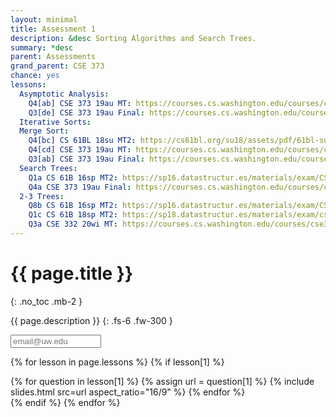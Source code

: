 ```yaml
---
layout: minimal
title: Assessment 1
description: &desc Sorting Algorithms and Search Trees.
summary: *desc
parent: Assessments
grand_parent: CSE 373
chance: yes
lessons:
  Asymptotic Analysis:
    Q4[ab] CSE 373 19au MT: https://courses.cs.washington.edu/courses/cse373/19au/files/cse373-19au-midterm.pdf#page=4
    Q3[de] CSE 373 19au Final: https://courses.cs.washington.edu/courses/cse373/19au/files/cse373-19au-final.pdf#page=4
  Iterative Sorts:
  Merge Sort:
    Q4[bc] CS 61BL 18su MT2: https://cs61bl.org/su18/assets/pdf/61bl-su18-mt2.pdf#page=3
    Q4[cd] CSE 373 19au MT: https://courses.cs.washington.edu/courses/cse373/19au/files/cse373-19au-midterm.pdf#page=4
    Q3[ab] CSE 373 19au Final: https://courses.cs.washington.edu/courses/cse373/19au/files/cse373-19au-final.pdf#page=3
  Search Trees:
    Q1a CS 61B 16sp MT2: https://sp16.datastructur.es/materials/exam/CS61B_Spring2016_MT2.pdf#page=2
    Q4a CSE 373 19au Final: https://courses.cs.washington.edu/courses/cse373/19au/files/cse373-19au-final.pdf#page=4
  2-3 Trees:
    Q8b CS 61B 16sp MT2: https://sp16.datastructur.es/materials/exam/CS61B_Spring2016_MT2.pdf#page=9
    Q1c CS 61B 18sp MT2: https://sp18.datastructur.es/materials/exam/cs61b-sp18-mt2.pdf#page=2
    Q3a CSE 332 20wi MT: https://courses.cs.washington.edu/courses/cse332/20wi/files/cse332-20wi-midterm.pdf#page=3
---
```


# {{ page.title }}
{: .no_toc .mb-2 }

{{ page.description }}
{: .fs-6 .fw-300 }

<input id="email" type="email" size="15" placeholder="email@uw.edu" class="text-beta p-2 mb-2" />

{% for lesson in page.lessons %}
{% if lesson[1] %}
<div id="{{ lesson[0] | slugify }}" class="questions">
{% for question in lesson[1] %}
{% assign url = question[1] %}
{% include slides.html src=url aspect_ratio="16/9" %}
{% endfor %}
</div>
{% endif %}
{% endfor %}

<script>
{% include_relative _unhide.js %}
</script>
